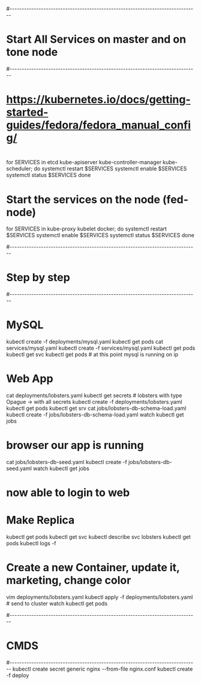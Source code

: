 
#------------------------------------------------------------------------------
# Start All Services on master and on tone node
#------------------------------------------------------------------------------
# https://kubernetes.io/docs/getting-started-guides/fedora/fedora_manual_config/
#
for SERVICES in etcd kube-apiserver kube-controller-manager kube-scheduler; do
    systemctl restart $SERVICES
    systemctl enable $SERVICES
    systemctl status $SERVICES
done
# Start the services on the node (fed-node)
for SERVICES in kube-proxy kubelet docker; do
    systemctl restart $SERVICES
    systemctl enable $SERVICES
    systemctl status $SERVICES
done

#------------------------------------------------------------------------------
#  Step by step
#------------------------------------------------------------------------------
# MySQL
kubectl create -f deployments/mysql.yaml
kubectl get pods
cat services/mysql.yaml
kubectl create -f services/mysql.yaml
kubectl get pods
kubectl get svc
kubectl get pods                # at this point mysql is running on ip

# Web App
cat deployments/lobsters.yaml
kubectl get secrets             # lobsters with type Opague -> with all secrets
kubectl create -f deployments/lobsters.yaml
kubectl get pods
kubectl get srv
cat jobs/lobsters-db-schema-load.yaml
kubectl create -f jobs/lobsters-db-schema-load.yaml
watch kubectl get jobs
# browser our app is running
cat jobs/lobsters-db-seed.yaml
kubectl create -f jobs/lobsters-db-seed.yaml
watch kubectl get jobs
# now able to login to web

# Make Replica
kubectl get pods
kubectl get svc
kubectl describe svc lobsters
kubectl get pods
kubectl logs <get-pod-name> -f

# Create a new Container, update it, marketing, change color
vim deployments/lobsters.yaml
kubectl apply -f deployments/lobsters.yaml              # send to cluster
watch kubectl get pods




#------------------------------------------------------------------------------
# CMDS
#------------------------------------------------------------------------------
kubectl create secret generic nginx --from-file nginx.conf
kubectl create -f deploy


